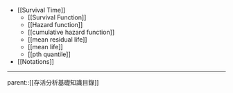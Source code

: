 - [[Survival Time]]
	- [[Survival Function]]
	- [[Hazard function]]
	- [[cumulative hazard function]]
	- [[mean residual life]]
	- [[mean life]]
	- [[pth quantile]]
- [[Notations]]
- - -
parent::[[存活分析基礎知識目錄]]